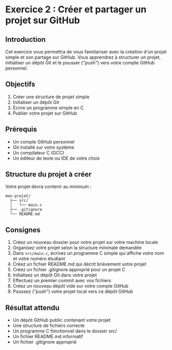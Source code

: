 # Exercice 2 : Créer et partager un projet sur GitHub

## Introduction

Cet exercice vous permettra de vous familiariser avec la création d'un projet simple et son partage sur GitHub. Vous apprendrez à structurer un projet, initialiser un dépôt Git et le pousser ("push") vers votre compte GitHub personnel.

## Objectifs

1. Créer une structure de projet simple
2. Initialiser un dépôt Git
3. Écrire un programme simple en C
4. Publier votre projet sur GitHub

## Prérequis

- Un compte GitHub personnel
- Git installé sur votre système
- Un compilateur C (GCC)
- Un éditeur de texte ou IDE de votre choix

## Structure du projet à créer

Votre projet devra contenir au minimum :

```
mon-projet/
  ├── src/
  │   └── main.c
  ├── .gitignore
  └── README.md
```

## Consignes

1. Créez un nouveau dossier pour votre projet sur votre machine locale
2. Organisez votre projet selon la structure minimale demandée
3. Dans `src/main.c`, écrivez un programme C simple qui affiche votre nom et votre numéro étudiant
4. Créez un fichier README.md qui décrit brièvement votre projet
5. Créez un fichier .gitignore approprié pour un projet C
6. Initialisez un dépôt Git dans votre projet
7. Effectuez un premier commit avec vos fichiers
8. Créez un nouveau dépôt vide sur votre compte GitHub
9. Poussez ("push") votre projet local vers ce dépôt GitHub

## Résultat attendu

- Un dépôt GitHub public contenant votre projet
- Une structure de fichiers correcte
- Un programme C fonctionnel dans le dossier src/
- Un fichier README.md informatif
- Un fichier .gitignore approprié
